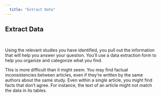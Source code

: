 ```yaml
---
  title: "Extract Data"
---
```


##  Extract Data

<br>

Using the relevant studies you have identified, you pull out the information that will help you answer your question. You’ll use a data extraction form to help you organize and categorize what you find. 

This is more difficult than it might seem. You may find factual inconsistencies between articles, even if they’re written by the same authors about the same study.  Even within a single article, you might find facts that don’t agree. For instance, the text of an article might not match the data in its tables. 
